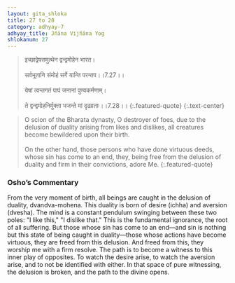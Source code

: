 ```yaml
---
layout: gita_shloka
title: 27 to 28
category: adhyay-7
adhyay_title: Jñāna Vijñāna Yog
shlokanum: 27
---
```


> इच्छाद्वेषसमुत्थेन द्वन्द्वमोहेन भारत।<br><br>सर्वभूतानि संमोहं सर्गे यान्ति परन्तप।।7.27।।<br><br>येषां त्वन्तगतं पापं जनानां पुण्यकर्मणाम्।<br><br>ते द्वन्द्वमोहनिर्मुक्ता भजन्ते मां दृढव्रताः।।7.28।।
{:.featured-quote}
{:.text-center}

> O scion of the Bharata dynasty, O destroyer of foes, due to the delusion of duality arising from likes and dislikes, all creatures become bewildered upon their birth.<br><br>On the other hand, those persons who have done virtuous deeds, whose sin has come to an end, they, being free from the delusion of duality and firm in their convictions, adore Me.
{:.featured-quote}

### Osho’s Commentary
From the very moment of birth, all beings are caught in the delusion of duality, dvandva-mohena. This duality is born of desire (ichha) and aversion (dvesha).
The mind is a constant pendulum swinging between these two poles: "I like this," "I dislike that." This is the fundamental ignorance, the root of all suffering.
But those whose sin has come to an end—and sin is nothing but this state of being caught in duality—those whose actions have become virtuous, they are freed from this delusion. And freed from this, they worship me with a firm resolve.
The path is to become a witness to this inner play of opposites. To watch the desire arise, to watch the aversion arise, and to not be identified with either. In that space of pure witnessing, the delusion is broken, and the path to the divine opens.
